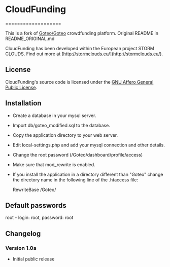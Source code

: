 # CloudFunding
===================

This is a fork of [Goteo/Goteo](https://github.com/Goteo/Goteo) crowdfunding platform. Original README in README_ORIGINAL.md

CloudFunding has been developed within the European project STORM CLOUDS. Find out more at [http://stormclouds.eu/](http://stormclouds.eu/).

## License
CloudFunding's source code is licensed under the [GNU Affero General Public License](https://www.gnu.org/licenses/agpl.html).

## Installation
* Create a database in your mysql server.
* Import db/goteo_modified.sql to the database.
* Copy the application directory to your web server.
* Edit local-settings.php and add your mysql connection and other details.
* Change the root password (/Goteo/dashboard/profile/access)
* Make sure that mod_rewrite is enabled.
* If you install the application in a directory different than "Goteo" change the directory name in the following line of the .htaccess file:

    RewriteBase /Goteo/

## Default passwords

root - login: root, password: root

## Changelog

### Version 1.0a
* Initial public release
